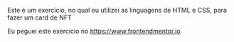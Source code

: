 Este é um exercício, no qual eu utilizei as linguagens de HTML e CSS, para fazer um card de NFT

Eu peguei este exercício no https://www.frontendmentor.io
